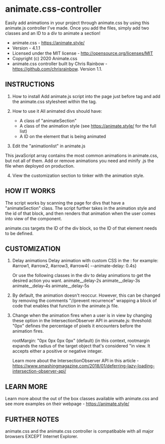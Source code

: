 # animate.css-controller
Easily add animations in your project through animate.css by using this animate.js controller I've made. Once you add the files, simply add two classes and an ID to a div to animate a section! 

* animate.css - https://animate.style/
* Version - 4.1.1
* Licensed under the MIT license - http://opensource.org/licenses/MIT
* Copyright (c) 2020 Animate.css
* animate.css controller built by Chris Rainbow - https://github.com/chrisrainbow. Version 1.1. 

## INSTRUCTIONS

1. How to install
   Add animate.js script into the page just before </body> tag and add the animate.css stylesheet within the <head> tag. 

2. How to use it
   All animated divs should have:
   - A class of "animateSection"
   - A class of the animation style (see https://animate.style/ for the full list)
   - A ID on the element that is being animated

3. Edit the "animationlist" in animate.js

This javaScript array contains the most common animations in animate.css, but not all of them. Add or remove animations you need and minify .js the file when deployed on production. 

4. View the customization section to tinker with the animation style.


## HOW IT WORKS

The script works by scanning the page for divs that have a "animateSection" class. The script further takes in the animation style and the id of that block, and then renders that animation when the user comes into view of the component.

animate.css targets the ID of the div block, so the ID of that element needs to be defined.
	

## CUSTOMIZATION

1. Delay animations
   Delay animation with custom CSS in the <head>:
   for example: #arrow1, #arrow2, #arrow3, #arrow4{ --animate-delay: 0.4s}

   Or use the following classes in the div to delay animations to get the desired action you want. 
   animate__delay-2s
   animate__delay-3s
   animate__delay-4s
   animate__delay-5s 

2. By default, the animation doesn't reoccur. However, this can be changed by removing the comments "//prevent recurrence" wrapping a block of code that enables    that function in the animate.js file.

3. Change when the animation fires when a user is in view by changing these option in the IntersectionObserver API in animate.js:
	 threshold: "0px" defines the percentage of pixels it encounters before the animation fires.

	 rootMargin: "0px 0px 0px 0px" (default) (in this context, rootmargin expands the radius of the target object that's considered "in view. It accepts either a      positive or negative integer.

   Learn more about the IntersectionObserver API in this article - https://www.smashingmagazine.com/2018/01/deferring-lazy-loading-intersection-observer-api/


## LEARN MORE
Learn more about the out of the box classes available with animate.css and see more examples on their webpage - https://animate.style/


## FURTHER NOTES
animate.css and the animate.css controller is compatibable with all major browsers EXCEPT Internet Explorer.
